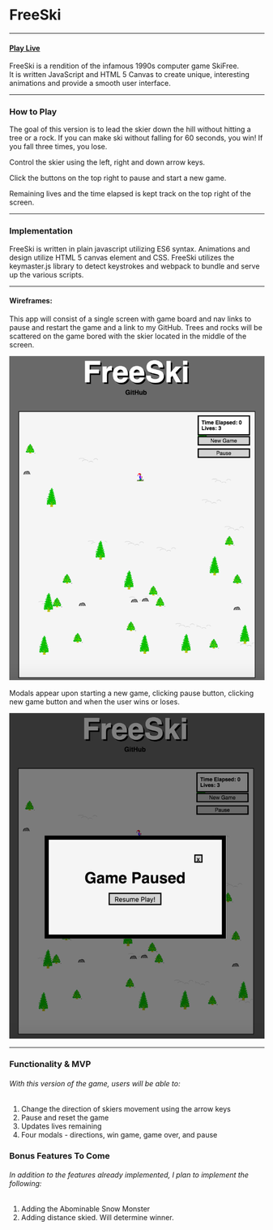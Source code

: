 # FreeSki
___

#### [Play Live](https://abagnard.github.io/SkiFree/)

FreeSki is a rendition of the infamous 1990s computer game SkiFree.  
It is written JavaScript and HTML 5 Canvas to create unique, interesting animations and provide a smooth user interface.
___
### How to Play
The goal of this version is to lead the skier down the hill without hitting a tree or a rock. If you can make ski without falling for 60 seconds, you win! If you fall three times, you lose.

Control the skier using the left, right and down arrow keys.

Click the buttons on the top right to pause and start a new game.

Remaining lives and the time elapsed is kept track on the top right of the screen.

___
### Implementation
FreeSki is written in plain javascript utilizing ES6 syntax. Animations and design utilize HTML 5 canvas element and CSS. FreeSki utilizes the keymaster.js library to detect keystrokes and webpack to bundle and serve up the various scripts.


___
#### Wireframes:
This app will consist of a single screen with game board and nav links to pause and restart the game and a link to my GitHub. Trees and rocks will be scattered on the game bored with the skier located in the middle of the screen.


![img of live game](images/live_game.png)

Modals appear upon starting a new game, clicking pause button, clicking new game button and when the user wins or loses.


![img of game paused](images/paused_game.tiff)

___
### Functionality & MVP
###### With this version of the game, users will be able to:
1.	Change the direction of skiers movement using the arrow keys
2.	Pause and reset the game
3.	Updates lives remaining
4.	Four modals - directions, win game, game over, and pause

### Bonus Features To Come
###### In addition to the features already implemented, I plan to implement the following:
1. Adding the Abominable Snow Monster
2. Adding distance skied. Will determine winner.
